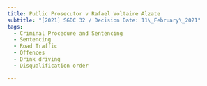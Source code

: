 ```yaml
---
title: Public Prosecutor v Rafael Voltaire Alzate
subtitle: "[2021] SGDC 32 / Decision Date: 11\_February\_2021"
tags:
  - Criminal Procedure and Sentencing
  - Sentencing
  - Road Traffic
  - Offences
  - Drink driving
  - Disqualification order

---
```


